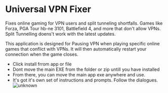 # Universal VPN Fixer
Fixes online gaming for VPN users and split tunneling shortfalls. Games like Forza, PGA Tour hb-ne 3101, Battlefield 4, and more that don't allow VPNs. Split Tunnelling doens't work with the latest updates.  
 

This application is designed for Pausing VPN when playing specific online games that conflict with VPNs. It will then automatically restart your connection when the game closes.   


- Click install frrom app or file
- Dont move the main EXE from the folder or zip untill you  have installed
- From there, you can move the main app exe anywhere and use. 
- It's got it's own set of instructions and prompts. Follow the dialogues. 
![unknown](https://user-images.githubusercontent.com/98753696/191120719-2e934e23-73a5-4d1c-bba5-9ebbec1313d6.png)
